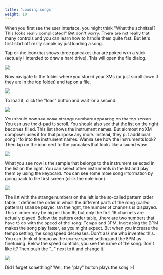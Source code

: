 ```yaml
---
title: 'Loading songs'
weight: 10
---
```


When you first see the user interface, you might think \"What the
schnitzel? This looks really complicated!\" But don\'t worry: There are
not really that many controls and you can learn how to handle them quite
fast. But let\'s first start off really simple by just loading a song.

Tap on the icon that shows three pancakes that are poked with a stick
(actually I intended to draw a hard drive). This will open the file
dialog.

![](/nitroustracker/content/loading/step0.png)

Now navigate to the folder where you stored your XMs (or just scroll
down if they are in the top folder) and tap on a file.

![](/nitroustracker/content/loading/step1.png)

To load it, click the \"load\" button and wait for a second.

![](/nitroustracker/content/loading/step2.png)

You should now see some strange numbers appearing on the top screen. You
can use the d-pad to scroll. You should also see that the list on the
right becomes filled. This list shows the instrument names. But alomost
no XM composer uses it for that purpose any more. Instead, they put
additional song info into the instrument names. Wanna see how the
instruments look? Then tap on the icon next to the pancakes that looks
like a sound wave.

![](/nitroustracker/content/loading/step3.png)

What you see now is the sample that belongs to the instrument selected
in the list on the right. You can select other instruments in the list
and play them by using the keyboard. You can see some more song
information by going back to the first screen (click the note icon).

![](/nitroustracker/content/loading/step4.png)

The list with the strange numbers on the left is the so-called pattern
order table. It defines the order in which the different parts of the
song (called patterns) shall be played. On the right, the number of
channels is displayed. This number may be higher than 16, but only the
first 16 channels are actually played. Below the pattern order table,
,there are two numbers that have to do with the speed of the song: Tempo
and BPM. Increasing the BPM makes the song play faster, as you might
expect. But when you increase the tempo setting, the song speed
decreases. Don\'t ask me who invented this. You can think of tempo as
the coarse speed setting and the BPM as finetuning. Below the speed
controls, you see the name of the song. Don\'t like it? Then push the
\"\...\" next to it and change it.

![](/nitroustracker/content/loading/step5.png)

Did I forget something? Well, the \"play\" button plays the song :-)
